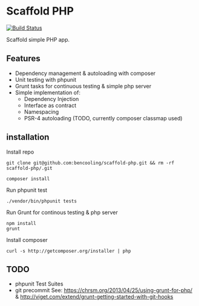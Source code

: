 # Scaffold PHP

[![Build Status](https://travis-ci.org/bencooling/scaffold-php.svg?branch=master)](https://travis-ci.org/bencooling/scaffold-php)

Scaffold simple PHP app.

## Features

- Dependency management & autoloading with composer  
- Unit testing with phpunit
- Grunt tasks for continuous testing & simple php server
- Simple implementation of:
  - Dependency Injection
  - Interface as contract
  - Namespacing
  - PSR-4 autoloading (TODO, currently composer classmap used)

## installation

Install repo

    git clone git@github.com:bencooling/scaffold-php.git && rm -rf scaffold-php/.git

    composer install

Run phpunit test

    ./vendor/bin/phpunit tests

Run Grunt for continous testing & php server

    npm install
    grunt

Install composer

    curl -s http://getcomposer.org/installer | php

## TODO

* phpunit Test Suites
* git precommit See: https://chrsm.org/2013/04/25/using-grunt-for-php/ & http://viget.com/extend/grunt-getting-started-with-git-hooks

